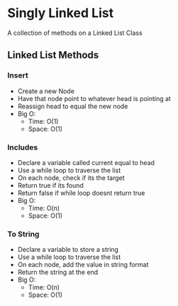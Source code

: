 # Singly Linked List
<!-- Short summary or background information -->

A collection of methods on a Linked List Class

## Linked List Methods

### Insert

- Create a new Node
- Have that node point to whatever head is pointing at
- Reassign head to equal the new node
- Big O:
  - Time: O(1)
  - Space: O(1)

### Includes

- Declare a variable called current equal to head
- Use a while loop to traverse the list
- On each node, check if its the target
- Return true if its found
- Return false if while loop doesnt return true
- Big O:
  - Time: O(n)
  - Space: O(1)

### To String

- Declare a variable to store a string
- Use a while loop to traverse the list
- On each node, add the value in string format
- Return the string at the end
- Big O:
  - Time: O(n)
  - Space: O(1)
